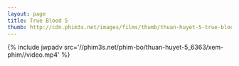 ```yaml
---
layout: page
title: True Blood 5
thumb: http://cdn.phim3s.net/images/films/thumb/thuan-huyet-5-true-blood-5-2012.jpg
---
```

{% include jwpadv src='//phim3s.net/phim-bo/thuan-huyet-5_6363/xem-phim//video.mp4' %}